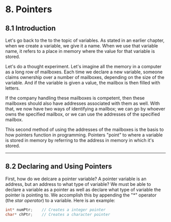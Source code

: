 # 8. Pointers

## 8.1 Introduction

Let's go back to the to the topic of variables. As stated in an earlier chapter, when we
create a variable, we give it a name. When we use that variable name, it refers to a 
place in memory where the value for that variable is stored.

Let's do a thought experiment. Let's imagine all the memory in a computer as a long row 
of mailboxes. Each time we declare a new variable, someone claims ownership over a number
of mailboxes, depending on the size of the variable. And if the variable is given a value,
the mailbox is then filled with letters.

If the company handling these mailboxes is competent, then these mailboxes should also 
have addresses associated with them as well. With that, we now have two ways of
identifying a mailbox; we can go by whoever owns the specified mailbox, or we can use 
the addresses of the specified mailbox.

This second method of using the addresses of the mailboxes is the basis to how pointers
function in programming. Pointers "point" to where a variable is stored in memory by
referring to the address in memory in which it's stored.

---

## 8.2 Declaring and Using Pointers

First, how do we delcare a pointer variable? A pointer variable is an address, but an 
address to what type of variable? We must be able to declare a variable as a pointer as
well as declare what type of variable the pointer is pointing to. We accomplish this by 
appending the "\*" operator (the *star operator*) to a variable. Here is an example:

```C++
int* numPtr;    // Creates a integer pointer
char* chPtr;    // Creates a character pointer
```



